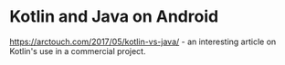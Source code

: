 # Kotlin and Java on Android 

https://arctouch.com/2017/05/kotlin-vs-java/ - an interesting article on Kotlin's use in a commercial project. 
